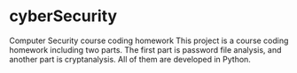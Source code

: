 # cyberSecurity
Computer Security course coding homework
This project is a course coding homework including two parts. The first part is password file analysis, and another part is cryptanalysis. All of them are developed in Python.
